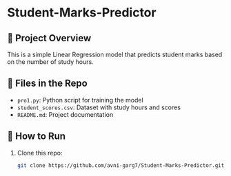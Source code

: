 # Student-Marks-Predictor
## 📌 Project Overview
This is a simple Linear Regression model that predicts student marks based on the number of study hours.

## 📁 Files in the Repo
- `pro1.py`: Python script for training the model
- `student_scores.csv`: Dataset with study hours and scores
- `README.md`: Project documentation

## 🚀 How to Run
1. Clone this repo:
   ```bash
   git clone https://github.com/avni-garg7/Student-Marks-Predictor.git

